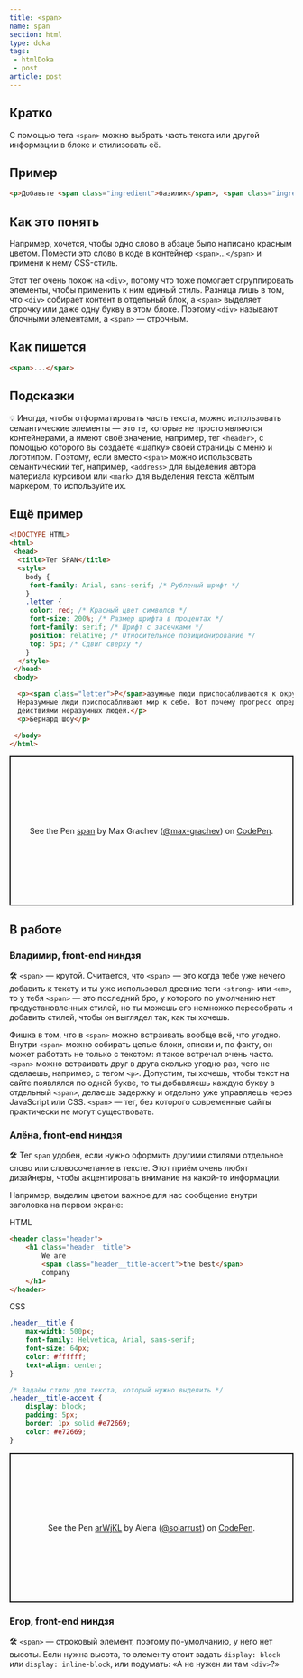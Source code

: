 ```yaml
---
title: <span>
name: span
section: html
type: doka
tags:
 - htmlDoka
 - post
article: post
---
```


## Кратко

С помощью тега `<span>` можно выбрать часть текста или другой информации в блоке и стилизовать её.

## Пример

```html
<p>Добавьте <span class="ingredient">базилик</span>, <span class="ingredient">арахис</span> и <span class="ingredient">чеснок</span> в блендер и перемешайте.</p>
```

## Как это понять

Например, хочется, чтобы одно слово в абзаце было написано красным цветом. Помести это слово в коде в контейнер `<span>`...`</span>` и примени к нему CSS-стиль.

Этот тег очень похож на `<div>`, потому что тоже помогает сгруппировать элементы, чтобы применить к ним единый стиль. Разница лишь в том, что `<div>` собирает контент в отдельный блок, а `<span>` выделяет строчку или даже одну букву в этом блоке. Поэтому `<div>` называют блочными элементами, а `<span>` — строчным.

## Как пишется

```html
<span>...</span>
```

## Подсказки

💡 Иногда, чтобы отформатировать часть текста, можно использовать семантические элементы — это те, которые не просто являются контейнерами, а имеют своё значение, например, тег `<header>`, с помощью которого вы создаёте «шапку» своей страницы с меню и логотипом. Поэтому, если вместо `<span>` можно использовать семантический тег, например, `<address>` для выделения автора материала курсивом или `<mark>` для выделения текста жёлтым маркером, то используйте их.

## Ещё пример

```html
<!DOCTYPE HTML>
<html>
 <head>
  <title>Тег SPAN</title>
  <style>
    body {
     font-family: Arial, sans-serif; /* Рубленый шрифт */
    }
    .letter {
     color: red; /* Красный цвет символов */
     font-size: 200%; /* Размер шрифта в процентах */
     font-family: serif; /* Шрифт с засечками */
     position: relative; /* Относительное позиционирование */
     top: 5px; /* Сдвиг сверху */
    }
  </style>
 </head>
 <body>

  <p><span class="letter">Р</span>азумные люди приспосабливаются к окружающему миру.
  Неразумные люди приспосабливают мир к себе. Вот почему прогресс определяется
  действиями неразумных людей.</p>
  <p>Бернард Шоу</p>

 </body>
</html>
```

<p class="codepen" data-height="265" data-theme-id="light" data-default-tab="html,result" data-user="max-grachev" data-slug-hash="BMGxxq" style="height: 265px; box-sizing: border-box; display: flex; align-items: center; justify-content: center; border: 2px solid; margin: 1em 0; padding: 1em;" data-pen-title="span">
  <span>See the Pen <a href="https://codepen.io/max-grachev/pen/BMGxxq">
  span</a> by Max Grachev (<a href="https://codepen.io/max-grachev">@max-grachev</a>)
  on <a href="https://codepen.io">CodePen</a>.</span>
</p>
<script async src="https://static.codepen.io/assets/embed/ei.js"></script>

## В работе

### Владимир, front-end ниндзя

🛠 `<span>` — крутой. Считается, что `<span>` — это когда тебе уже нечего добавить к тексту и ты уже использовал древние теги `<strong>` или `<em>`, то у тебя `<span>` — это последний бро, у которого по умолчанию нет предустановленных стилей, но ты можешь его немножко пересобрать и добавить стилей, чтобы он выглядел так, как ты хочешь.

Фишка в том, что в `<span>` можно встраивать вообще всё, что угодно. Внутри `<span>` можно собирать целые блоки, списки и, по факту, он может работать не только с текстом: я такое встречал очень часто. `<span>` можно встраивать друг в друга сколько угодно раз, чего не сделаешь, например, с тегом `<p>`. Допустим, ты хочешь, чтобы текст на сайте появлялся по одной букве, то ты добавляешь каждую букву в отдельный `<span>`, делаешь задержку и отдельно уже управляешь через JavaScript или CSS. `<span>` — тег, без которого современные сайты практически не могут существовать.

### Алёна, front-end ниндзя

🛠 Тег `span` удобен, если нужно оформить другими стилями отдельное слово или словосочетание в тексте. Этот приём очень любят дизайнеры, чтобы акцентировать внимание на какой-то информации.

Например, выделим цветом важное для нас сообщение внутри заголовка на первом экране:

HTML

```html
<header class="header">
	<h1 class="header__title">
		We are
		<span class="header__title-accent">the best</span>
		company
	</h1>
</header>
```

CSS

```css
.header__title {
	max-width: 500px;
	font-family: Helvetica, Arial, sans-serif;
	font-size: 64px;
	color: #ffffff;
	text-align: center;
}

/* Задаём стили для текста, который нужно выделить */
.header__title-accent {
	display: block;
	padding: 5px;
	border: 1px solid #e72669;
	color: #e72669;
}
```

<p class="codepen" data-height="265" data-theme-id="light" data-default-tab="css,result" data-user="solarrust" data-slug-hash="arWjKL" style="height: 265px; box-sizing: border-box; display: flex; align-items: center; justify-content: center; border: 2px solid; margin: 1em 0; padding: 1em;" data-pen-title="arWjKL">
  <span>See the Pen <a href="https://codepen.io/solarrust/pen/arWjKL">
  arWjKL</a> by Alena (<a href="https://codepen.io/solarrust">@solarrust</a>)
  on <a href="https://codepen.io">CodePen</a>.</span>
</p>
<script async src="https://static.codepen.io/assets/embed/ei.js"></script>

### Егор, front-end ниндзя

🛠 `<span>` — строковый элемент, поэтому по-умолчанию, у него нет высоты. Если нужна высота, то элементу стоит задать `display: block` или `display: inline-block`, или подумать: «А не нужен ли там `<div>`?»
